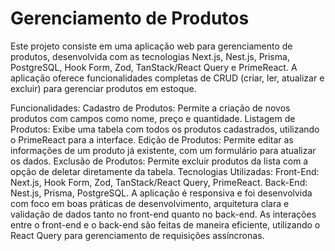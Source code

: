 # Gerenciamento de Produtos
 
Este projeto consiste em uma aplicação web para gerenciamento de produtos, desenvolvida com as tecnologias Next.js, Nest.js, Prisma, PostgreSQL, Hook Form, Zod, TanStack/React Query e PrimeReact. A aplicação oferece funcionalidades completas de CRUD (criar, ler, atualizar e excluir) para gerenciar produtos em estoque.

Funcionalidades:
Cadastro de Produtos: Permite a criação de novos produtos com campos como nome, preço e quantidade.
Listagem de Produtos: Exibe uma tabela com todos os produtos cadastrados, utilizando o PrimeReact para a interface.
Edição de Produtos: Permite editar as informações de um produto já existente, com um formulário para atualizar os dados.
Exclusão de Produtos: Permite excluir produtos da lista com a opção de deletar diretamente da tabela.
Tecnologias Utilizadas:
Front-End: Next.js, Hook Form, Zod, TanStack/React Query, PrimeReact.
Back-End: Nest.js, Prisma, PostgreSQL.
A aplicação é responsiva e foi desenvolvida com foco em boas práticas de desenvolvimento, arquitetura clara e validação de dados tanto no front-end quanto no back-end. As interações entre o front-end e o back-end são feitas de maneira eficiente, utilizando o React Query para gerenciamento de requisições assíncronas.